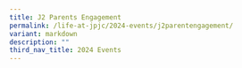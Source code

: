 ```yaml
---
title: J2 Parents Engagement
permalink: /life-at-jpjc/2024-events/j2parentengagement/
variant: markdown
description: ""
third_nav_title: 2024 Events
---
```

